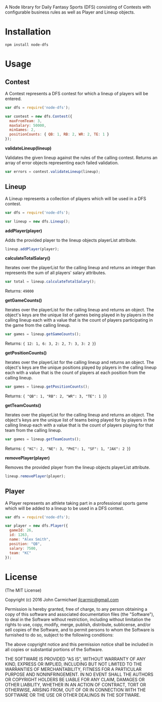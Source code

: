 A Node library for Daily Fantasy Sports (DFS) consisting of Contests with configurable business rules as well as Player and Lineup objects.

# Installation
`npm install node-dfs`

# Usage

## Contest
A Contest represents a DFS contest for which a lineup of players will be entered.

```javascript
var dfs = require('node-dfs');

var contest = new dfs.Contest({
  maxFromTeam: 3,
  maxSalary: 50000,
  minGames: 2,
  positionCounts: { QB: 1, RB: 2, WR: 2, TE: 1 }
});
```

**validateLineup(lineup)**

Validates the given lineup against the rules of the calling contest. Returns an array of error objects representing each failed validation.

```javascript
var errors = contest.validateLineup(lineup);
```

## Lineup
A Lineup represents a collection of players which will be used in a DFS contest.

```javascript
var dfs = require('node-dfs');

var lineup = new dfs.Lineup();
```

**addPlayer(player)**

Adds the provided player to the lineup objects playerList attribute.

```javascript
lineup.addPlayer(player);
```

**calculateTotalSalary()**

Iterates over the playerList for the calling lineup and returns an integer than represents the sum of all players' salary attributes.

```javascript
var total = lineup.calculateTotalSalary();
```
Returns: `49000`

**getGameCounts()**

Iterates over the playerList for the calling lineup and returns an object. The object's keys are the unique list of games being played in by players in the calling lineup each with a value that is the count of players participating in the game from the calling lineup.

```javascript
var games = lineup.getGameCounts();
```
Returns: `{ 12: 1, 6: 3, 2: 2, 7: 3, 3: 2 }`)

**getPositionCounts()**

Iterates over the playerList for the calling lineup and returns an object. The object's keys are the unique positions played by players in the calling lineup each with a value that is the count of players at each position from the calling lineup.

```javascript
var games = lineup.getPositionCounts();
```
Returns: `{ "QB": 1, "RB": 2, "WR": 3, "TE": 1 }`)

**getTeamCounts()**

Iterates over the playerList for the calling lineup and returns an object. The object's keys are the unique list of teams being played for by players in the calling lineup each with a value that is the count of players playing for that team from the calling lineup.

```javascript
var games = lineup.getTeamCounts();
```
Returns: `{ "KC": 2, "NE": 3, "PHI": 1, "SF": 1, "JAX": 2 }`)

**removePlayer(player)**

Removes the provided player from the lineup objects playerList attribute.

```javascript
lineup.removePlayer(player);
```

## Player
A Player represents an athlete taking part in a professional sports game which will be added to a lineup to be used in a DFS contest.

```javascript
var dfs = require('node-dfs');

var player = new dfs.Player({
  gameId: 26,
  id: 1263,
  name: "Alex Smith",
  position: "QB",
  salary: 7500,
  team: "KC"
});
```

# License

(The MIT License)

Copyright (c) 2016 John Carmichael <jlcarmic@gmail.com>

Permission is hereby granted, free of charge, to any person obtaining a copy
of this software and associated documentation files (the "Software"), to deal
in the Software without restriction, including without limitation the rights
to use, copy, modify, merge, publish, distribute, sublicense, and/or sell
copies of the Software, and to permit persons to whom the Software is
furnished to do so, subject to the following conditions:

The above copyright notice and this permission notice shall be included in
all copies or substantial portions of the Software.

THE SOFTWARE IS PROVIDED "AS IS", WITHOUT WARRANTY OF ANY KIND, EXPRESS OR
IMPLIED, INCLUDING BUT NOT LIMITED TO THE WARRANTIES OF MERCHANTABILITY,
FITNESS FOR A PARTICULAR PURPOSE AND NONINFRINGEMENT. IN NO EVENT SHALL THE
AUTHORS OR COPYRIGHT HOLDERS BE LIABLE FOR ANY CLAIM, DAMAGES OR OTHER
LIABILITY, WHETHER IN AN ACTION OF CONTRACT, TORT OR OTHERWISE, ARISING FROM,
OUT OF OR IN CONNECTION WITH THE SOFTWARE OR THE USE OR OTHER DEALINGS IN
THE SOFTWARE.
